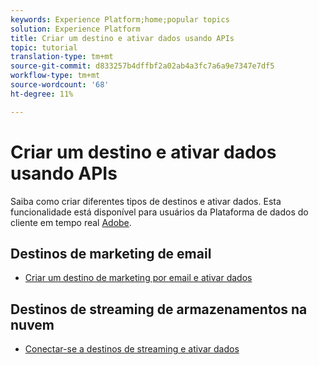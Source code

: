 ```yaml
---
keywords: Experience Platform;home;popular topics
solution: Experience Platform
title: Criar um destino e ativar dados usando APIs
topic: tutorial
translation-type: tm+mt
source-git-commit: d833257b4dffbf2a02ab4a3fc7a6a9e7347e7df5
workflow-type: tm+mt
source-wordcount: '68'
ht-degree: 11%

---
```



# Criar um destino e ativar dados usando APIs

Saiba como criar diferentes tipos de destinos e ativar dados. Esta funcionalidade está disponível para usuários da Plataforma de dados do cliente em tempo real [Adobe](https://docs.adobe.com/content/help/pt-BR/experience-platform/rtcdp/overview.html).

## Destinos de marketing de email

* [Criar um destino de marketing por email e ativar dados](/help/rtcdp/destinations/email-marketing-api.md)

## Destinos de streaming de armazenamentos na nuvem

* [Conectar-se a destinos de streaming e ativar dados](/help/rtcdp/destinations/streaming-destinations-api-tutorial.md)